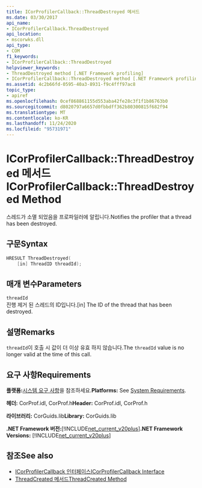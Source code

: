 ```yaml
---
title: ICorProfilerCallback::ThreadDestroyed 메서드
ms.date: 03/30/2017
api_name:
- ICorProfilerCallback.ThreadDestroyed
api_location:
- mscorwks.dll
api_type:
- COM
f1_keywords:
- ICorProfilerCallback::ThreadDestroyed
helpviewer_keywords:
- ThreadDestroyed method [.NET Framework profiling]
- ICorProfilerCallback::ThreadDestroyed method [.NET Framework profiling]
ms.assetid: 4c2b66fd-0595-40a3-8931-f9c4fff97ac8
topic_type:
- apiref
ms.openlocfilehash: 0cef868861155d553aba42fe28c3f1f1b86763b0
ms.sourcegitcommit: d8020797a6657d0fbbdff362b80300815f682f94
ms.translationtype: MT
ms.contentlocale: ko-KR
ms.lasthandoff: 11/24/2020
ms.locfileid: "95731971"
---
```

# <a name="icorprofilercallbackthreaddestroyed-method"></a><span data-ttu-id="38aa9-102">ICorProfilerCallback::ThreadDestroyed 메서드</span><span class="sxs-lookup"><span data-stu-id="38aa9-102">ICorProfilerCallback::ThreadDestroyed Method</span></span>

<span data-ttu-id="38aa9-103">스레드가 소멸 되었음을 프로파일러에 알립니다.</span><span class="sxs-lookup"><span data-stu-id="38aa9-103">Notifies the profiler that a thread has been destroyed.</span></span>  
  
## <a name="syntax"></a><span data-ttu-id="38aa9-104">구문</span><span class="sxs-lookup"><span data-stu-id="38aa9-104">Syntax</span></span>  
  
```cpp  
HRESULT ThreadDestroyed(  
    [in] ThreadID threadId);  
```  
  
## <a name="parameters"></a><span data-ttu-id="38aa9-105">매개 변수</span><span class="sxs-lookup"><span data-stu-id="38aa9-105">Parameters</span></span>  

 `threadId`  
 <span data-ttu-id="38aa9-106">진행 제거 된 스레드의 ID입니다.</span><span class="sxs-lookup"><span data-stu-id="38aa9-106">[in] The ID of the thread that has been destroyed.</span></span>  
  
## <a name="remarks"></a><span data-ttu-id="38aa9-107">설명</span><span class="sxs-lookup"><span data-stu-id="38aa9-107">Remarks</span></span>  

 <span data-ttu-id="38aa9-108">`threadId`이 호출 시 값이 더 이상 유효 하지 않습니다.</span><span class="sxs-lookup"><span data-stu-id="38aa9-108">The `threadId` value is no longer valid at the time of this call.</span></span>  
  
## <a name="requirements"></a><span data-ttu-id="38aa9-109">요구 사항</span><span class="sxs-lookup"><span data-stu-id="38aa9-109">Requirements</span></span>  

 <span data-ttu-id="38aa9-110">**플랫폼:**[시스템 요구 사항](../../get-started/system-requirements.md)을 참조하세요.</span><span class="sxs-lookup"><span data-stu-id="38aa9-110">**Platforms:** See [System Requirements](../../get-started/system-requirements.md).</span></span>  
  
 <span data-ttu-id="38aa9-111">**헤더:** CorProf.idl, CorProf.h</span><span class="sxs-lookup"><span data-stu-id="38aa9-111">**Header:** CorProf.idl, CorProf.h</span></span>  
  
 <span data-ttu-id="38aa9-112">**라이브러리:** CorGuids.lib</span><span class="sxs-lookup"><span data-stu-id="38aa9-112">**Library:** CorGuids.lib</span></span>  
  
 <span data-ttu-id="38aa9-113">**.NET Framework 버전:**[!INCLUDE[net_current_v20plus](../../../../includes/net-current-v20plus-md.md)]</span><span class="sxs-lookup"><span data-stu-id="38aa9-113">**.NET Framework Versions:** [!INCLUDE[net_current_v20plus](../../../../includes/net-current-v20plus-md.md)]</span></span>  
  
## <a name="see-also"></a><span data-ttu-id="38aa9-114">참조</span><span class="sxs-lookup"><span data-stu-id="38aa9-114">See also</span></span>

- [<span data-ttu-id="38aa9-115">ICorProfilerCallback 인터페이스</span><span class="sxs-lookup"><span data-stu-id="38aa9-115">ICorProfilerCallback Interface</span></span>](icorprofilercallback-interface.md)
- [<span data-ttu-id="38aa9-116">ThreadCreated 메서드</span><span class="sxs-lookup"><span data-stu-id="38aa9-116">ThreadCreated Method</span></span>](icorprofilercallback-threadcreated-method.md)
